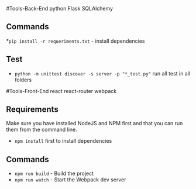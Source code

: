 #Tools-Back-End python
Flask
SQLAlchemy

## Commands
*`pip install -r requeriments.txt` - install dependencies

## Test
* `python -m unittest discover -s server -p "*_test.py"` run all test in all folders


#Tools-Front-End
react
react-router
webpack

## Requirements
Make sure you have installed NodeJS and NPM first and that you can run them from the command line.
* `npm install` first to install dependencies

## Commands
* `npm run build` - Build the project
* `npm run watch` - Start the Webpack dev server

